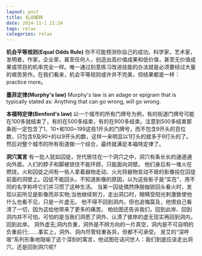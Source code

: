 ```yaml
---
layout: post
title: 名词解释
date: 2014-11-1 21:24
tags: relax
categories: relax
---
```

**机会平等规则(Equal Odds Rule)**
你不可能预测你自己的成功。科学家，艺术家，发明者，作家，企业家，甚至任何人，创造出高价值成果和低价值，甚至无价值成果或项目的机率完全一样。唯一通过刻意练习改进技能的办法就是必须要经过大量的艰苦劳作。在我们看来，机会平等规则或许并不完美，但结果都是一样：practice more。

**墨菲定律(Murphy's law)**
Murphy's law is an adage or epigram that is typically stated as: Anything that can go wrong, will go wrong.

**本福特定律(Benford's law)**
以一个城市的所有门牌号为例，有的街道门牌号可能在100多就结束了，有的在500多结束，有的在900多结束。注意到500多结束那条街一定包含了1、10+和100~199这些1开头的门牌号，而不包含9开头的百位数，只包含9及90+的以9开头的数，这样一来明显以1打头的就多于9打头的了。然后对整个城市的所有街道做一个综合，最终就满足本福特定律了。


**洞穴寓言**
有一批人犹如囚徒，世代居住在一个洞穴之中，洞穴有条长长的通道通向外面，人们的脖子和脚被锁住不能环顾，只能面向洞壁。
他们身后有一堆火在燃烧，火和囚徒之间有一些人拿着器物走动、火光将器物变动不居的影像投在囚徒前面的洞壁上。囚徒不能回头，不知道影像的原因，以为这些影子是“实在”，用不同的名字称呼它们并习惯了这种生活。
当某一囚徒偶然挣脱枷锁回头看火时，发现以前所见是影像而非实物;当他继续努力，走出洞口时，眼睛受阳光刺激致使他什么也看不见，只是一片虚无。
他不得不回到洞内，但也追悔莫及，他恨自己看清了一切，因为这给他带来了更多的痛苦。
柏拉图还告诉我们，回到此岸、回到洞内并不可怕，可怕的是当我们洞悉了洞外、认清了彼岸的虚无现实再回到洞内，回到此岸。
洞外虚无;洞内负重，洞外是不辨方向的一片真空，洞内是不可自明的负重前行;……事实上，洞外、洞内尽管轻重各异，但都不可承受。
吴艾的“深呼吸”系列形象地隐喻了这个深刻的寓言，他试图在诘问世人：我们到底应该走出洞穴，还是回到洞穴呢?
